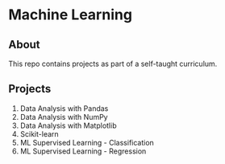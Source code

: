 # Machine Learning 

## About

This repo contains projects as part of a self-taught curriculum.

## Projects

1. Data Analysis with Pandas
2. Data Analysis with NumPy
3. Data Analysis with Matplotlib
4. Scikit-learn
5. ML Supervised Learning - Classification
6. ML Supervised Learning - Regression

